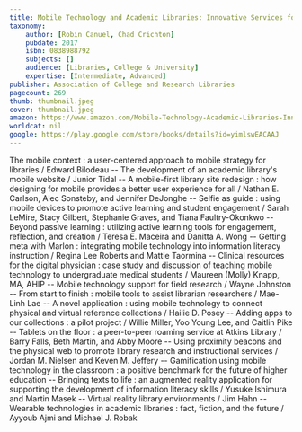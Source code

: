 ```yaml
---
title: Mobile Technology and Academic Libraries: Innovative Services for Research and Learning
taxonomy:
	author: [Robin Canuel, Chad Crichton]
	pubdate: 2017
	isbn: 0838988792
	subjects: []
	audience: [Libraries, College & University]
	expertise: [Intermediate, Advanced]
publisher: Association of College and Research Libraries
pagecount: 269
thumb: thumbnail.jpeg
cover: thumbnail.jpeg
amazon: https://www.amazon.com/Mobile-Technology-Academic-Libraries-Innovative/dp/0838988792/ref=sr_1_1?ie=UTF8&qid=1543369094&sr=8-1&keywords=mobile+technology+and+academic+libraries
worldcat: nil
google: https://play.google.com/store/books/details?id=yimlswEACAAJ
---
```

The mobile context : a user-centered approach to mobile strategy for libraries / Edward Bilodeau -- The development of an academic library's mobile website / Junior Tidal -- A mobile-first library site redesign : how designing for mobile provides a better user experience for all / Nathan E. Carlson, Alec Sonsteby, and Jennifer DeJonghe -- Selfie as guide : using mobile devices to promote active learning and student engagement / Sarah LeMire, Stacy Gilbert, Stephanie Graves, and Tiana Faultry-Okonkwo -- Beyond passive learning : utilizing active learning tools for engagement, reflection, and creation / Teresa E. Maceira and Danitta A. Wong -- Getting meta with Marlon : integrating mobile technology into information literacy instruction / Regina Lee Roberts and Mattie Taormina -- Clinical resources for the digital physician : case study and discussion of teaching mobile technology to undergraduate medical students / Maureen (Molly) Knapp, MA, AHIP -- Mobile technology support for field research / Wayne Johnston -- From start to finish : mobile tools to assist librarian researchers / Mae-Linh Lae -- A novel application : using mobile technology to connect physical and virtual reference collections / Hailie D. Posey -- Adding apps to our collections : a pilot project / Willie Miller, Yoo Young Lee, and Caitlin Pike -- Tablets on the floor : a peer-to-peer roaming service at Atkins Library / Barry Falls, Beth Martin, and Abby Moore -- Using proximity beacons and the physical web to promote library research and instructional services / Jordan M. Nielsen and Keven M. Jeffery -- Gamification using mobile technology in the classroom : a positive benchmark for the future of higher education -- Bringing texts to life : an augmented reality application for supporting the development of information literacy skills / Yusuke Ishimura and Martin Masek -- Virtual reality library environments / Jim Hahn -- Wearable technologies in academic libraries : fact, fiction, and the future / Ayyoub Ajmi and Michael J. Robak